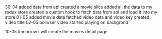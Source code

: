30-04
  added data from api
  created a movie slice 
  added all the data to my redux store
  created a custom hook to fetch data from api and load it into my store
01-05
  added movie data
  fetched video data and video key
  created video title
02-05
  borwser video started playing on backgrond
  
10-05 
  tomorrow i will create the movies detail page
